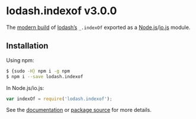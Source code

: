 # lodash.indexof v3.0.0

The [modern build](https://github.com/lodash/lodash/wiki/Build-Differences) of [lodash’s](https://lodash.com/) `_.indexOf` exported as a [Node.js](http://nodejs.org/)/[io.js](https://iojs.org/) module.

## Installation

Using npm:

```bash
$ {sudo -H} npm i -g npm
$ npm i --save lodash.indexof
```

In Node.js/io.js:

```js
var indexOf = require('lodash.indexof');
```

See the [documentation](https://lodash.com/docs#indexOf) or [package source](https://github.com/lodash/lodash/blob/3.0.0-npm-packages/lodash.indexof) for more details.
